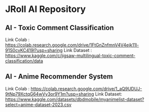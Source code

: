 # JRoll AI Repository

## AI - Toxic Comment Classification
Link Colab : https://colab.research.google.com/drive/1FtGnZnfmnV4V4ejk11l-91S0cvKC419l?usp=sharing
Link Dataset : https://www.kaggle.com/c/jigsaw-multilingual-toxic-comment-classification/data

## AI - Anime Recommender System
Link Colab : https://colab.research.google.com/drive/1_aQ9UDUJ-9tNp79XctqG64wVy3or9Y1m?usp=sharing
Link Dataset: https://www.kaggle.com/datasets/dbdmobile/myanimelist-dataset?select=anime-dataset-2023.csv
